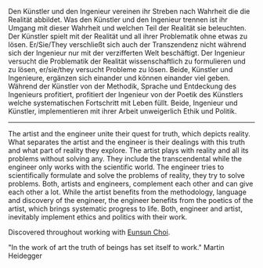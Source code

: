 
Den Künstler und den Ingenieur vereinen ihr Streben nach Wahrheit die die Realität abbildet. Was den Künstler und den Ingenieur trennen ist ihr Umgang mit dieser Wahrheit und welchen Teil der Realität sie beleuchten. Der Künstler spielt mit der Realität und all ihrer Problematik ohne etwas zu lösen. Er/Sie/They verschließt sich auch der Transzendenz nicht während sich der Ingenieur nur mit der verzifferten Welt beschäftigt. Der Ingenieur versucht die Problematik der Realität wissenschaftlich zu formulieren und zu lösen, er/sie/they versucht Probleme zu lösen. Beide, Künstler und Ingenieure, ergänzen sich einander und können einander viel geben. Während der Künstler von der Methodik, Sprache und Entdeckung des Ingenieurs profitiert, profitiert der Ingenieur von der Poetik des Künstlers welche systematischen Fortschritt mit Leben füllt. Beide, Ingenieur und Künstler, implementieren mit ihrer Arbeit unweigerlich Ethik und Politik.

------------------

The artist and the engineer unite their quest for truth, which depicts reality. What separates the artist and the engineer is their dealings with this truth and what part of reality they explore. The artist plays with reality and all its problems without solving any. They include the transcendental while the engineer only works with the scientific world. The engineer tries to scientifically formulate and solve the problems of reality, they try to solve problems. Both, artists and engineers, complement each other and can give each other a lot. While the artist benefits from the methodology, language and discovery of the engineer, the engineer benefits from the poetics of the artist, which brings systematic progress to life. Both, engineer and artist, inevitably implement ethics and politics with their work.



Discovered throughout working with [Eunsun Choi](http://www.eunsunchoi.com/).


"In the work of art the truth of beings has set itself to work."
Martin Heidegger
